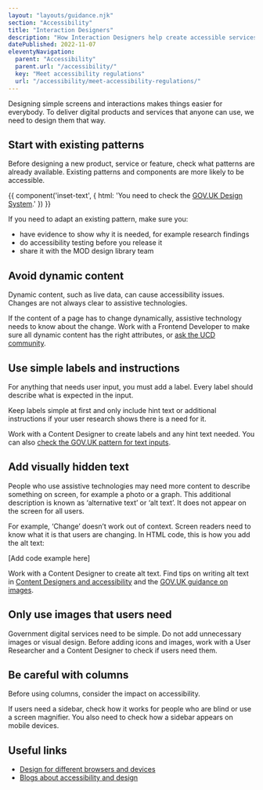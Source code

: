 ```yaml
---
layout: "layouts/guidance.njk"
section: "Accessibility"
title: "Interaction Designers"
description: "How Interaction Designers help create accessible services in Defence. Use existing patterns, things to add and things to avoid."
datePublished: 2022-11-07
eleventyNavigation:
  parent: "Accessibility"
  parent.url: "/accessibility/"
  key: "Meet accessibility regulations"
  url: "/accessibility/meet-accessibility-regulations/"
---
```


Designing simple screens and interactions makes things easier for everybody. To deliver digital products and services that anyone can use, we need to design them that way.

## Start with existing patterns

Before designing a new product, service or feature, check what patterns are already available. Existing patterns and components are more likely to be accessible.

{{ component('inset-text', {
  html: 'You need to check the <a href="https://design-system.service.gov.uk/" rel="external nofollow">GOV.UK Design System</a>.'
}) }}

If you need to adapt an existing pattern, make sure you:

- have evidence to show why it is needed, for example research findings
- do accessibility testing before you release it
- share it with the MOD design library team

## Avoid dynamic content

Dynamic content, such as live data, can cause accessibility issues. Changes are not always clear to assistive technologies.

If the content of a page has to change dynamically, assistive technology needs to know about the change. Work with a Frontend Developer to make sure all dynamic content has the right attributes, or [ask the UCD community](/your-community/user-centred-design/).

## Use simple labels and instructions

For anything that needs user input, you must add a label. Every label should describe what is expected in the input.

Keep labels simple at first and only include hint text or additional instructions if your user research shows there is a need for it.

Work with a Content Designer to create labels and any hint text needed. You can also [check the GOV.UK pattern for text inputs](https://design-system.service.gov.uk/components/text-input/).

## Add visually hidden text

People who use assistive technologies may need more content to describe something on screen, for example a photo or a graph. This additional description is known as ‘alternative text’ or ‘alt text’. It does not appear on the screen for all users.

For example, ‘Change’ doesn’t work out of context. Screen readers need to know what it is that users are changing. In HTML code, this is how you add the alt text:

[Add code example here]

Work with a Content Designer to create alt text. Find tips on writing alt text in [Content Designers and accessibility](/accessibility/meet-accessibility-regulations/content-designers/) and the [GOV.UK guidance on images](https://design-system.service.gov.uk/styles/images/).

## Only use images that users need

Government digital services need to be simple. Do not add unnecessary images or visual design. Before adding icons and images, work with a User Researcher and a Content Designer to check if users need them.

## Be careful with columns

Before using columns, consider the impact on accessibility.

If users need a sidebar, check how it works for people who are blind or use a screen magnifier. You also need to check how a sidebar appears on mobile devices.

## Useful links

- [Design for different browsers and devices](https://www.gov.uk/service-manual/technology/designing-for-different-browsers-and-devices/)
- [Blogs about accessibility and design](https://www.craigabbott.co.uk/blog/)

